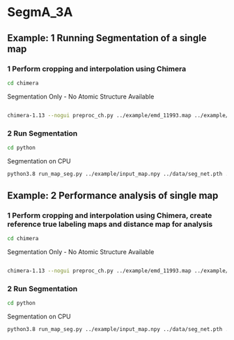 # SegmA_3A

## Example: 1 Running Segmentation of a single map
### 1  Perform cropping and interpolation using Chimera

```bash
cd chimera
```
Segmentation Only - No Atomic Structure Available

```bash

chimera-1.13 --nogui preproc_ch.py ../example/emd_11993.map ../example/input_map.npy
```

### 2  Run Segmentation 

```bash
cd python
```
Segmentation on CPU 

```bash
python3.8 run_map_seg.py ../example/input_map.npy ../data/seg_net.pth ../data/cnf_net.pth ../example/out_seg.npy ../example/out_cnf.npy
```


## Example: 2  Performance analysis of single map
### 1  Perform cropping and interpolation using Chimera, create reference true labeling maps and distance map for analysis

```bash
cd chimera
```
Segmentation Only - No Atomic Structure Available

```bash

chimera-1.13 --nogui preproc_ch.py ../example/emd_11993.map ../example/prot.pdb ../example/input_map.npy ../example/true_label.npy ../example/dist_to_atoms.npy
```

### 2  Run Segmentation 

```bash
cd python
```
Segmentation on CPU 

```bash
python3.8 run_map_seg.py ../example/input_map.npy ../data/seg_net.pth ../data/cnf_net.pth ../example/out_seg.npy ../example/out_cnf.npy```


